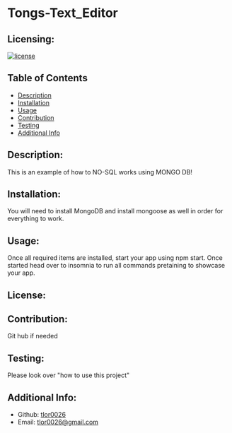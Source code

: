 # Tongs-Text_Editor
  ## Licensing:
  [![license](https://img.shields.io/badge/license--blue)](https://shields.io)
  ## Table of Contents 
  - [Description](#description)
  - [Installation](#installation)
  - [Usage](#usage)
  - [Contribution](#contribution)
  - [Testing](#testing)
  - [Additional Info](#additional-info)
  ## Description:
  This is an example of how to NO-SQL works using MONGO DB!
  ## Installation:
  You will need to install MongoDB and install mongoose as well in order for everything to work.
  ## Usage:
  Once all required items are installed, start your app using npm start. Once started head over to insomnia to run all commands pretaining to showcase your app.
  ## License:
  
  ## Contribution:
  Git hub if needed
  ## Testing:
  Please look over "how to use this project"
  ## Additional Info:
  - Github: [tlor0026](https://github.com/tlor0026)
  - Email: tlor0026@gmail.com 